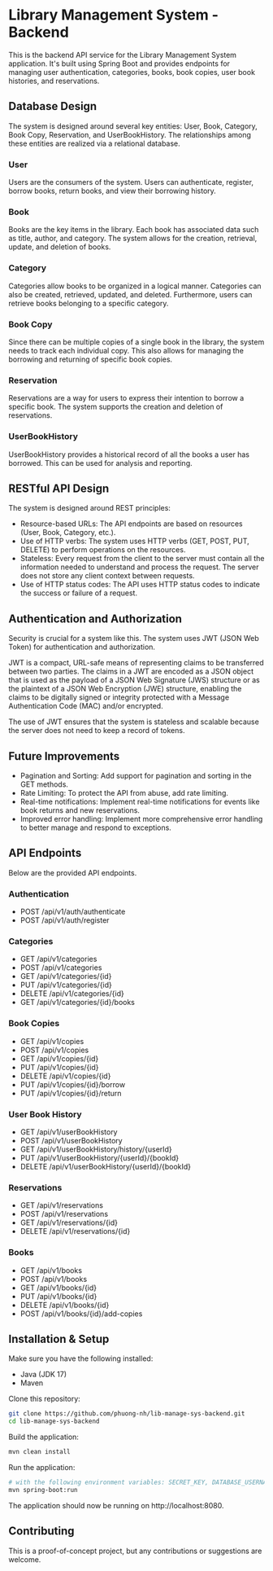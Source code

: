 # Library Management System - Backend

This is the backend API service for the Library Management System application. It's built using Spring Boot and provides endpoints for managing user authentication, categories, books, book copies, user book histories, and reservations.

## Database Design

The system is designed around several key entities: User, Book, Category, Book Copy, Reservation, and UserBookHistory. The relationships among these entities are realized via a relational database. 

### User

Users are the consumers of the system. Users can authenticate, register, borrow books, return books, and view their borrowing history. 

### Book

Books are the key items in the library. Each book has associated data such as title, author, and category. The system allows for the creation, retrieval, update, and deletion of books.

### Category

Categories allow books to be organized in a logical manner. Categories can also be created, retrieved, updated, and deleted. Furthermore, users can retrieve books belonging to a specific category.

### Book Copy

Since there can be multiple copies of a single book in the library, the system needs to track each individual copy. This also allows for managing the borrowing and returning of specific book copies.

### Reservation

Reservations are a way for users to express their intention to borrow a specific book. The system supports the creation and deletion of reservations.

### UserBookHistory

UserBookHistory provides a historical record of all the books a user has borrowed. This can be used for analysis and reporting.

## RESTful API Design

The system is designed around REST principles:

- Resource-based URLs: The API endpoints are based on resources (User, Book, Category, etc.).
- Use of HTTP verbs: The system uses HTTP verbs (GET, POST, PUT, DELETE) to perform operations on the resources.
- Stateless: Every request from the client to the server must contain all the information needed to understand and process the request. The server does not store any client context between requests.
- Use of HTTP status codes: The API uses HTTP status codes to indicate the success or failure of a request.

## Authentication and Authorization

Security is crucial for a system like this. The system uses JWT (JSON Web Token) for authentication and authorization. 

JWT is a compact, URL-safe means of representing claims to be transferred between two parties. The claims in a JWT are encoded as a JSON object that is used as the payload of a JSON Web Signature (JWS) structure or as the plaintext of a JSON Web Encryption (JWE) structure, enabling the claims to be digitally signed or integrity protected with a Message Authentication Code (MAC) and/or encrypted.

The use of JWT ensures that the system is stateless and scalable because the server does not need to keep a record of tokens.

## Future Improvements

- Pagination and Sorting: Add support for pagination and sorting in the GET methods.
- Rate Limiting: To protect the API from abuse, add rate limiting.
- Real-time notifications: Implement real-time notifications for events like book returns and new reservations.
- Improved error handling: Implement more comprehensive error handling to better manage and respond to exceptions.

## API Endpoints

Below are the provided API endpoints. 

### Authentication
- POST /api/v1/auth/authenticate
- POST /api/v1/auth/register

### Categories
- GET /api/v1/categories
- POST /api/v1/categories
- GET /api/v1/categories/{id}
- PUT /api/v1/categories/{id}
- DELETE /api/v1/categories/{id}
- GET /api/v1/categories/{id}/books

### Book Copies
- GET /api/v1/copies
- POST /api/v1/copies
- GET /api/v1/copies/{id}
- PUT /api/v1/copies/{id}
- DELETE /api/v1/copies/{id}
- PUT /api/v1/copies/{id}/borrow
- PUT /api/v1/copies/{id}/return

### User Book History
- GET /api/v1/userBookHistory
- POST /api/v1/userBookHistory
- GET /api/v1/userBookHistory/history/{userId}
- PUT /api/v1/userBookHistory/{userId}/{bookId}
- DELETE /api/v1/userBookHistory/{userId}/{bookId}

### Reservations
- GET /api/v1/reservations
- POST /api/v1/reservations
- GET /api/v1/reservations/{id}
- DELETE /api/v1/reservations/{id}

### Books
- GET /api/v1/books
- POST /api/v1/books
- GET /api/v1/books/{id}
- PUT /api/v1/books/{id}
- DELETE /api/v1/books/{id}
- POST /api/v1/books/{id}/add-copies

## Installation & Setup

Make sure you have the following installed:
- Java (JDK 17)
- Maven

Clone this repository:

```bash
git clone https://github.com/phuong-nh/lib-manage-sys-backend.git
cd lib-manage-sys-backend
```

Build the application:

```bash
mvn clean install
```

Run the application:

```bash
# with the following environment variables: SECRET_KEY, DATABASE_USERNAME, DATABASE_PASSWORD, DATABASE_URL
mvn spring-boot:run
```

The application should now be running on http://localhost:8080.

## Contributing

This is a proof-of-concept project, but any contributions or suggestions are welcome.

